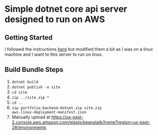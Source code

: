 # Simple dotnet core api server designed to run on AWS

## Getting Started
I followed the instructions [here](https://docs.aws.amazon.com/elasticbeanstalk/latest/dg/dotnet-core-tutorial.html) but modified them a bit as I was on a linux machine and I want to this server to run on linux.

## Build Bundle Steps
1. <code>dotnet build</code> 
1. <code>dotnet publish -o site</code>
1. <code>cd site</code>
1. <code>zip ../site.zip *</code>
1. <code>cd ..</code>
1. <code>zip portfolio-backend-dotnet.zip site.zip aws-linux-deployment-manifest.json</code>
1. Manually upload at https://us-east-2.console.aws.amazon.com/elasticbeanstalk/home?region=us-east-2#/environments


